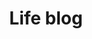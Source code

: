 ---
layout: page
title: Life blog
permalink: /life_blog/
description: A showcase of my work. To be updated soon.
nav: true
display_categories: [work, fun]
horizontal: false
---